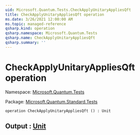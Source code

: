 ```yaml
---
uid: Microsoft.Quantum.Tests.CheckApplyUnitaryAppliesQft
title: CheckApplyUnitaryAppliesQft operation
ms.date: 3/26/2021 12:00:00 AM
ms.topic: managed-reference
qsharp.kind: operation
qsharp.namespace: Microsoft.Quantum.Tests
qsharp.name: CheckApplyUnitaryAppliesQft
qsharp.summary: ''
---
```


# CheckApplyUnitaryAppliesQft operation

Namespace: [Microsoft.Quantum.Tests](xref:Microsoft.Quantum.Tests)

Package: [Microsoft.Quantum.Standard.Tests](https://nuget.org/packages/Microsoft.Quantum.Standard.Tests)




```qsharp
operation CheckApplyUnitaryAppliesQft () : Unit
```


## Output : [Unit](xref:microsoft.quantum.lang-ref.unit)

